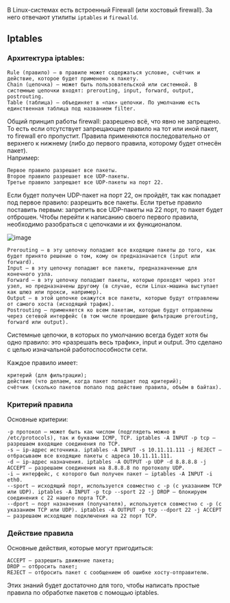 В Linux-системах есть встроенный Firewall (или хостовый firewall). За него отвечают утилиты `iptables` и `firewalld`.

## Iptables
### Архитектура iptables:

    Rule (правило) — в правиле может содержаться условие, счётчик и действие, которое будет применено к пакету.
    Chain (цепочка) — может быть пользовательской или системной. В системные цепочки входят: prerouting, input, forward, output, postrouting.
    Table (таблица) — объединяет в «пак» цепочки. По умолчанию есть единственная таблица под названием filter.

Общий принцип работы firewall: разрешено всё, что явно не запрещено. То есть если отсутствует запрещающее правило на тот или иной пакет, то firewall его пропустит. Правила применяются последовательно от верхнего к нижнему (либо до первого правила, которому будет отнесён пакет).\
Например:

    Первое правило разрешает все пакеты.
    Второе правило разрешает все UDP-пакеты.
    Третье правило запрещает все UDP-пакеты на порт 22.

Если будет получен UDP-пакет на порт 22, он пройдёт, так как попадает под первое правило: разрешить все пакеты. Если третье правило поставить первым: запретить все UDP-пакеты на 22 порт, то пакет будет отброшен.
Чтобы перейти к написанию своего первого правила, необходимо разобраться с цепочками и их функционалом.

![image](https://github.com/Eytes/MyLibrary_CTF_and_programming/assets/67365128/bb8f9a81-94a2-4dfe-9162-04199b6ae080)

    Prerouting — в эту цепочку попадают все входящие пакеты до того, как будет принято решение о том, кому он предназначается (input или forward).
    Input — в эту цепочку попадают все пакеты, предназначенные для конечного узла.
    Forward — в эту цепочку попадают пакеты, которые проходят через этот узел, но предназначены другому (в случае, если Linux-машина выступает как шлюз или прокси, например).
    Output — в этой цепочке окажутся все пакеты, которые будут отправлены от самого хоста (исходящий трафик).
    Postrouting — применяется ко всем пакетам, которые будут отправлены через сетевой интерфейс (в том числе прошедшие фильтрацию prerouting, forward или output).

Системные цепочки, в которых по умолчанию всегда будет хотя бы одно правило: это «разрешать весь трафик», input и output. Это сделано с целью изначальной работоспособности сети.

Каждое правило имеет:

    критерий (для фильтрации);
    действие (что делаем, когда пакет попадает под критерий);
    счётчик (сколько пакетов попало под действие правила, объём в байтах).

### Критерий правила

Основные критерии:

    -p протокол — может быть как числом (подглядеть можно в /etc/protocols), так и буквами ICMP, TCP. iptables -A INPUT -p tcp — разрешаем входящие соединения по TCP.
    -s — ip-адрес источника. iptables -A INPUT -s 10.11.11.111 -j REJECT — отбрасываем все входящие пакеты с адреса 10.11.11.111.
    -d — ip-адрес назначения. iptables -A OUTPUT -p UDP -d 8.8.8.8 -j ACCEPT — разрешаем соединения на 8.8.8.8 по протоколу UDP.
    -i — интерфейс, с которого был получен пакет — iptables -A INPUT -i eth0.
    --sport — исходящий порт, используется совместно с -p (с указанием TCP или UDP). iptables -A INPUT -p tcp --sport 22 -j DROP — блокируем соединения с 22 нашего порта TCP.
    --dport — порт назначения (получателя), используется совместно с -p (с указанием TCP или UDP). iptables -A OUTPUT -p tcp --dport 22 -j ACCEPT — разрешаем исходящие подключения на 22 порт TCP.

### Действие правила

Основные действия, которые могут пригодиться:

    ACCEPT — разрешить движение пакета;
    DROP — отбросить пакет;
    REJECT — отбросить пакет с сообщением об ошибке хосту-отправителю.

Этих знаний будет достаточно для того, чтобы написать простые правила по обработке пакетов с помощью iptables.
